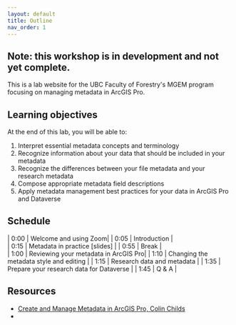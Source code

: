 ```yaml
---
layout: default
title: Outline
nav_order: 1
---
```


## Note: this workshop is in development and not yet complete.

This is a lab website for the UBC Faculty of Forestry's MGEM program focusing on managing metadata in ArcGIS Pro.

## Learning objectives

At the end of this lab, you will be able to:

1. Interpret essential metadata concepts and terminology
2. Recognize information about your data that should be included in your metadata
3. Recognize the differences between your file metadata and your research metadata
4. Compose appropriate metadata field descriptions
5. Apply metadata management best practices for your data in ArcGIS Pro and Dataverse

## Schedule

| 0:00 | Welcome and using Zoom|
| 0:05 | Introduction |  
| 0:15 | Metadata in practice [slides] |
| 0:55 | Break |  
| 1:00 | Reviewing your metadata in ArcGIS Pro|
| 1:10 | Changing the metadata style and editing |
| 1:15 | Research data and metadata |
| 1:35 | Prepare your research data for Dataverse |
| 1:45 | Q & A |

## Resources

- [Create and Manage Metadata in ArcGIS Pro, Colin Childs](https://www.esri.com/about/newsroom/arcuser/create-and-manage-metadata-in-arcgis-pro/)
- []()
